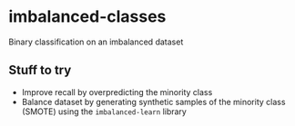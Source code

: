 # imbalanced-classes
Binary classification on an imbalanced dataset

## Stuff to try
- Improve recall by overpredicting the minority class
- Balance dataset by generating synthetic samples of the minority class (SMOTE) using the `imbalanced-learn` library
